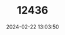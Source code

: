 ---
title: "12436"
category: "Lycaon pictus"
draft: false
date: 2024-02-22 13:03:50
languages:
  English: ["Cape Hunting Dog", "Painted Hunting Dog", "African Wild Dog"]
  French: ["Cynhyene", "Loup-peint", "Lycaon"]
  German: ["Hyänenhund"]
  Spanish; Castilian: ["Licaon"]
  Italian: ["Licaone"]
  Afrikaans: ["Wildehond"]
---